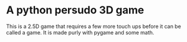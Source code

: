 # A python persudo 3D game
This is a 2.5D game that requires a few more touch ups before it can be called a game.
It is made purly with pygame and some math.
